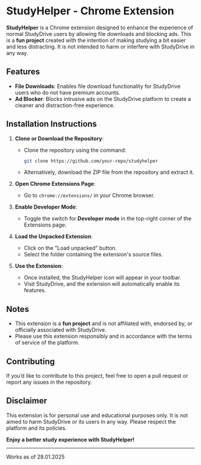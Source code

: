 # StudyHelper - Chrome Extension

**StudyHelper** is a Chrome extension designed to enhance the experience of normal StudyDrive users by allowing file downloads and blocking ads. This is a **fun project** created with the intention of making studying a bit easier and less distracting. It is not intended to harm or interfere with StudyDrive in any way.



## Features
- **File Downloads**: Enables file download functionality for StudyDrive users who do not have premium accounts.
- **Ad Blocker**: Blocks intrusive ads on the StudyDrive platform to create a cleaner and distraction-free experience.



## Installation Instructions

1. **Clone or Download the Repository**:
   - Clone the repository using the command:
     ```bash
     git clone https://github.com/your-repo/studyhelper
     ```
   - Alternatively, download the ZIP file from the repository and extract it.

2. **Open Chrome Extensions Page**:
   - Go to `chrome://extensions/` in your Chrome browser.

3. **Enable Developer Mode**:
   - Toggle the switch for **Developer mode** in the top-right corner of the Extensions page.

4. **Load the Unpacked Extension**:
   - Click on the "Load unpacked" button.
   - Select the folder containing the extension's source files.

5. **Use the Extension**:
   - Once installed, the StudyHelper icon will appear in your toolbar.
   - Visit StudyDrive, and the extension will automatically enable its features.



## Notes
- This extension is a **fun project** and is not affiliated with, endorsed by, or officially associated with StudyDrive.
- Please use this extension responsibly and in accordance with the terms of service of the platform.



## Contributing
If you’d like to contribute to this project, feel free to open a pull request or report any issues in the repository.



## Disclaimer
This extension is for personal use and educational purposes only. It is not aimed to harm StudyDrive or its users in any way. Please respect the platform and its policies.



**Enjoy a better study experience with StudyHelper!**

--- 
Works as of 28.01.2025
